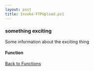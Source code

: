 ```yaml
---
layout: post
title: Invoke-FTPUpload.ps1
---
```


### something exciting

Some information about the exciting thing

#### Function

<script src="https://gist-it.appspot.com/github.com/BanterBoy/scripts-blog/blob/master/PowerShell/functions/Invoke-FTPUpload.ps1"></script>

<a href="/menu/_pages/functions.html">Back to Functions</a>
